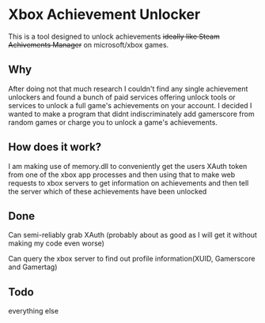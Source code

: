# Xbox Achievement Unlocker
This is a tool designed to unlock achievements ~~ideally like Steam Achivements Manager~~ on microsoft/xbox games.

## Why
After doing not that much research I couldn't find any single achievement unlockers and found a bunch of paid services offering unlock tools or services to unlock a full game's achievements on your account.
I decided I wanted to make a program that didnt indiscriminately add gamerscore from random games or charge you to unlock a game's achievements.

## How does it work?
I am making use of memory.dll to conveniently get the users XAuth token from one of the xbox app processes and then using that to make web requests to xbox servers to get information on achievements and then tell the server which of these achievements have been unlocked

## Done
Can semi-reliably grab XAuth (probably about as good as I will get it without making my code even worse)

Can query the xbox server to find out profile information(XUID, Gamerscore and Gamertag)

## Todo
everything else

